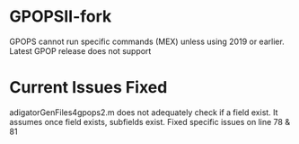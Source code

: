# GPOPSII-fork
GPOPS cannot run specific commands (MEX) unless using 2019 or earlier. Latest GPOP release does not support 

# Current Issues Fixed

adigatorGenFiles4gpops2.m does not adequately check if a field exist. It assumes once field exists, subfields exist. 
Fixed specific issues on line 78 & 81

